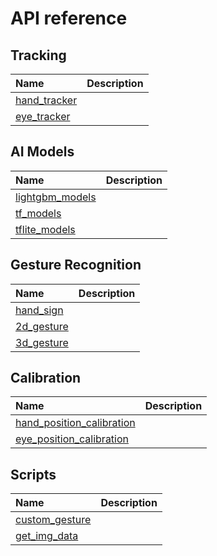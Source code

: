 # API reference

## Tracking
|Name|Description|
|:-------|:-------|
|[hand_tracker]()||
|[eye_tracker]()||

## AI Models
|Name|Description|
|:-------|:-------|
|[lightgbm_models]()||
|[tf_models]()||
|[tflite_models]()||

## Gesture Recognition
|Name|Description|
|:-------|:-------|
|[hand_sign]()||
|[2d_gesture]()||
|[3d_gesture]()||

## Calibration
|Name|Description|
|:-------|:-------|
|[hand_position_calibration]()||
|[eye_position_calibration]()||

## Scripts
|Name|Description|
|:------------|:------------|
|[custom_gesture]()||
|[get_img_data]()||

